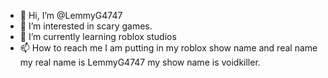 - 👋 Hi, I’m @LemmyG4747
- 👀 I’m interested in scary games.
- 🌱 I’m currently learning roblox studios
- 📫 How to reach me I am putting in my roblox show name and real name my real name is LemmyG4747 my show name is voidkiller.

<!---
LemmyG4747/LemmyG4747 is a ✨ special ✨ repository because its `README.md` (this file) appears on your GitHub profile.
You can click the Preview link to take a look at your changes.
--->

